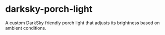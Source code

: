# darksky-porch-light
A custom DarkSky friendly porch light that adjusts its brightness based on ambient conditions.
